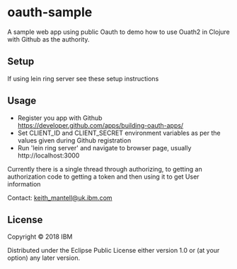 # oauth-sample

A sample web app using public Oauth to demo how to use Ouath2 in
Clojure with Github as the authority.

## Setup

If using lein ring server see these setup instructions

## Usage

- Register you app with Github https://developer.github.com/apps/building-oauth-apps/
- Set CLIENT_ID and CLIENT_SECRET environment variables as per the values given during Github registration
- Run 'lein ring server' and navigate to browser page, usually http://localhost:3000

Currently there is a single thread through authorizing, to getting
an authorization code to getting a token and then using it to get User information

Contact: keith_mantell@uk.ibm.com

## License

Copyright © 2018 IBM

Distributed under the Eclipse Public License either version 1.0 or (at
your option) any later version.
